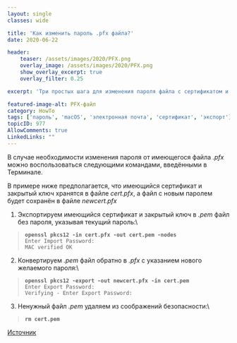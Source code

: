 ```yaml
---
layout: single
classes: wide

title: 'Как изменить пароль .pfx файла?'
date: 2020-06-22

header:
    teaser: /assets/images/2020/PFX.png
    overlay_image: /assets/images/2020/PFX.png
    show_overlay_excerpt: true
    overlay_filter: 0.25

excerpt: 'Три простых шага для изменения пароля файла с сертификатом и закрытым ключом.'

featured-image-alt: PFX-файл
category: HowTo
tags: ['пароль', 'macOS', 'электронная почта', 'сертификат', 'экспорт']
topicID: 977
AllowComments: true
LinkedLinks: ""
---
```

В случае необходимости изменения пароля от имеющегося файла _.pfx_ можно воспользоваться следующими командами, введёнными в Терминале.

В примере ниже предполагается, что имеющийся сертификат и закрытый ключ хранятся в файле _cert.pfx_, а файл с новым паролем будет сохранён в файле _newcert.pfx_


1. Экспортируем имеющийся сертификат и закрытый ключ в _.pem_ файл без пароля, указывая текущий пароль:\
  > **`openssl pkcs12 -in cert.pfx -out cert.pem -nodes`**\
  > `Enter Import Password:`\
  > `MAC verified OK`

2. Конвертируем _.pem_ файл обратно в _.pfx_ c указанием нового желаемого пароля:\
  > **`openssl pkcs12 -export -out newcert.pfx -in cert.pem`**\
  > `Enter Export Password:`\
  > `Verifying - Enter Export Password:`

3. Ненужный файл _.pem_ удаляем из соображений безопасности:\
  > **`rm cert.pem`**

[Источник](http://www.1st-setup.nl/wordpress/howto-change-password-on-pfx-certificate-using-openssl/)
